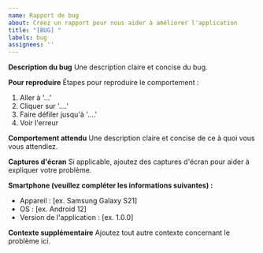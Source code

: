 ```yaml
---
name: Rapport de bug
about: Créez un rapport pour nous aider à améliorer l'application
title: "[BUG] "
labels: bug
assignees: ''
---
```


**Description du bug**
Une description claire et concise du bug.

**Pour reproduire**
Étapes pour reproduire le comportement :
1. Aller à '...'
2. Cliquer sur '....'
3. Faire défiler jusqu'à '....'
4. Voir l'erreur

**Comportement attendu**
Une description claire et concise de ce à quoi vous vous attendiez.

**Captures d'écran**
Si applicable, ajoutez des captures d'écran pour aider à expliquer votre problème.

**Smartphone (veuillez compléter les informations suivantes) :**
 - Appareil : [ex. Samsung Galaxy S21]
 - OS : [ex. Android 12]
 - Version de l'application : [ex. 1.0.0]

**Contexte supplémentaire**
Ajoutez tout autre contexte concernant le problème ici.